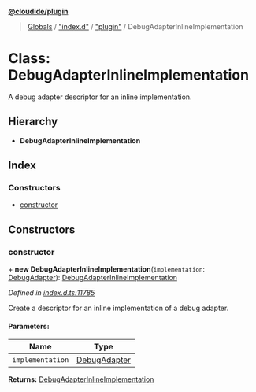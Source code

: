 **[@cloudide/plugin](../README.md)**

> [Globals](../README.md) / ["index.d"](../modules/_index_d_.md) / ["plugin"](../modules/_index_d_._plugin_.md) / DebugAdapterInlineImplementation

# Class: DebugAdapterInlineImplementation

A debug adapter descriptor for an inline implementation.

## Hierarchy

* **DebugAdapterInlineImplementation**

## Index

### Constructors

* [constructor](_index_d_._plugin_.debugadapterinlineimplementation.md#constructor)

## Constructors

### constructor

\+ **new DebugAdapterInlineImplementation**(`implementation`: [DebugAdapter](../interfaces/_index_d_._plugin_.debugadapter.md)): [DebugAdapterInlineImplementation](_index_d_._plugin_.debugadapterinlineimplementation.md)

*Defined in [index.d.ts:11785](https://github.com/shuyaqian/cloudide-plugin-api/blob/6d83fa1/index.d.ts#L11785)*

Create a descriptor for an inline implementation of a debug adapter.

#### Parameters:

Name | Type |
------ | ------ |
`implementation` | [DebugAdapter](../interfaces/_index_d_._plugin_.debugadapter.md) |

**Returns:** [DebugAdapterInlineImplementation](_index_d_._plugin_.debugadapterinlineimplementation.md)
